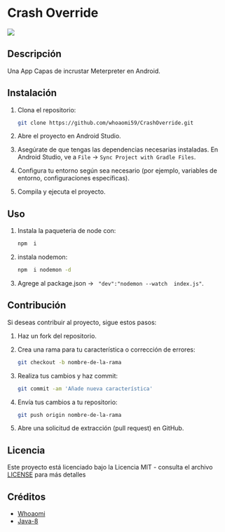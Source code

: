 <h1>Crash Override</h1>
 <p align="left">
   <img src="https://img.shields.io/badge/STATUS-EN%20DESAROLLO-green">
</p>

## Descripción
Una App Capas de incrustar Meterpreter en Android.


## Instalación

1. Clona el repositorio:

    ```bash
    git clone https://github.com/whoaomi59/CrashOverride.git
    ```

2. Abre el proyecto en Android Studio.

3. Asegúrate de que tengas las dependencias necesarias instaladas. En Android Studio, ve a `File` -> `Sync Project with Gradle Files`.

4. Configura tu entorno según sea necesario (por ejemplo, variables de entorno, configuraciones específicas).

5. Compila y ejecuta el proyecto.


## Uso

1. Instala la paqueteria de node con:

    ```bash
    npm  i
    ```

2. instala nodemon:

    ```bash
   npm  i nodemon -d
    ```

3. Agrege al package.json -> ` "dev":"nodemon --watch  index.js"`.


## Contribución

Si deseas contribuir al proyecto, sigue estos pasos:

1. Haz un fork del repositorio.

2. Crea una rama para tu característica o corrección de errores:

    ```bash
    git checkout -b nombre-de-la-rama
    ```

3. Realiza tus cambios y haz commit:

    ```bash
    git commit -am 'Añade nueva característica'
    ```

4. Envía tus cambios a tu repositorio:

    ```bash
    git push origin nombre-de-la-rama
    ```

5. Abre una solicitud de extracción (pull request) en GitHub.


## Licencia

Este proyecto está licenciado bajo la Licencia MIT - consulta el archivo [LICENSE](LICENSE) para más detalles


## Créditos

- [Whoaomi](https://github.com/whoaomi59)
- [Java-8](https://www.oracle.com/java/technologies/javase/javase8-archive-downloads.html)
